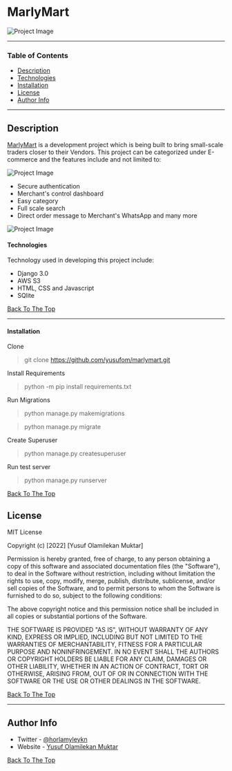 # MarlyMart

![Project Image](https://muktar.s3.amazonaws.com/images/marlymart_1_TQrXVZz.jpg)



---

### Table of Contents

- [Description](#description)
- [Technologies](#technologies)
- [Installation](#installation)
- [License](#license)
- [Author Info](#author-info)

---

## Description

[MarlyMart](http://olamilekanmuktar.pythonanywhere.com/) is a development project which is being built to bring small-scale traders closer to their Vendors. This project can be categorized under E-commerce and the features include and not limited to:

![Project Image](https://muktar.s3.amazonaws.com/images/marlymart_2_0UREvPa.jpg)
-   Secure authentication
-   Merchant's control dashboard
-   Easy category
-   Full scale search
-   Direct order message to Merchant's WhatsApp and many more


![Project Image](https://muktar.s3.amazonaws.com/images/marlymart_3_Y5CU1Dt.jpg)



#### Technologies
Technology used in developing this project include:
- Django 3.0
- AWS S3
- HTML, CSS and Javascript
- SQlite

[Back To The Top](#description)

---

#### Installation
Clone
> git clone https://github.com/yusufom/marlymart.git

Install Requirements
> python -m pip install requirements.txt

Run Migrations
> python manage.py makemigrations

> python manage.py migrate

Create Superuser
> python manage.py createsuperuser

Run test server
> python manage.py runserver


[Back To The Top](#description)



## License

MIT License

Copyright (c) [2022] [Yusuf Olamilekan Muktar]

Permission is hereby granted, free of charge, to any person obtaining a copy
of this software and associated documentation files (the "Software"), to deal
in the Software without restriction, including without limitation the rights
to use, copy, modify, merge, publish, distribute, sublicense, and/or sell
copies of the Software, and to permit persons to whom the Software is
furnished to do so, subject to the following conditions:

The above copyright notice and this permission notice shall be included in all
copies or substantial portions of the Software.

THE SOFTWARE IS PROVIDED "AS IS", WITHOUT WARRANTY OF ANY KIND, EXPRESS OR
IMPLIED, INCLUDING BUT NOT LIMITED TO THE WARRANTIES OF MERCHANTABILITY,
FITNESS FOR A PARTICULAR PURPOSE AND NONINFRINGEMENT. IN NO EVENT SHALL THE
AUTHORS OR COPYRIGHT HOLDERS BE LIABLE FOR ANY CLAIM, DAMAGES OR OTHER
LIABILITY, WHETHER IN AN ACTION OF CONTRACT, TORT OR OTHERWISE, ARISING FROM,
OUT OF OR IN CONNECTION WITH THE SOFTWARE OR THE USE OR OTHER DEALINGS IN THE
SOFTWARE.

[Back To The Top](#description)

---

## Author Info

- Twitter - [@horlamyleykn](https://twitter.com/horlamyleykn)
- Website - [Yusuf Olamilekan Muktar](https://yo-muktar.com)

[Back To The Top](#description)
